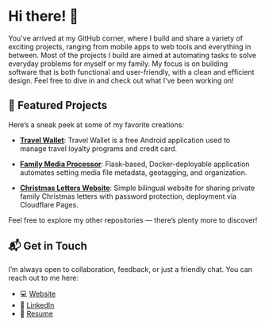 
# Hi there! 👋

You've arrived at my GitHub corner, where I build and share a variety of exciting projects, ranging from mobile apps to web tools and everything in between. Most of the projects I build are aimed at automating tasks to solve everyday problems for myself or my family. My focus is on building software that is both functional and user-friendly, with a clean and efficient design. Feel free to dive in and check out what I've been working on!

## 🚀 Featured Projects

Here’s a sneak peek at some of my favorite creations:

- **[Travel Wallet](https://github.com/davidlcassidy/travel-wallet)**: Travel Wallet is a free Android application used to manage travel loyalty programs and credit card.
  
- **[Family Media Processor](https://github.com/davidlcassidy/family-media-processor)**: Flask-based, Docker-deployable application automates setting media file metadata, geotagging, and organization.
  
- **[Christmas Letters Website](https://github.com/davidlcassidy/christmas-letters-website)**: Simple bilingual website for sharing private family Christmas letters with password protection, deployment via Cloudflare Pages.

Feel free to explore my other repositories — there’s plenty more to discover!

## 📬 Get in Touch

I’m always open to collaboration, feedback, or just a friendly chat. You can reach out to me here:

- 💻 [Website](https://www.davidlcassidy.com/)
- 💼 [LinkedIn](https://github.com/davidlcassidy)
- 📄 [Resume](https://www.davidlcassidy.com/DavidLCassidy_Resume.pdf)

